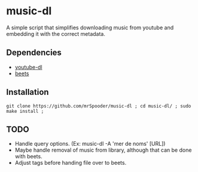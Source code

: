 # music-dl

A simple script that simplifies downloading music from youtube and embedding it with the correct metadata.

## Dependencies

- [youtube-dl](https://youtube-dl.org/)
- [beets](https://beets.io/)

## Installation

`git clone https://github.com/mrSpooder/music-dl ;
cd music-dl/ ;
sudo make install ;`

## TODO

- Handle query options. (Ex: music-dl -A 'mer de noms' [URL])
- Maybe handle removal of music from library, although that can be done with beets.
- Adjust tags before handing file over to beets.
